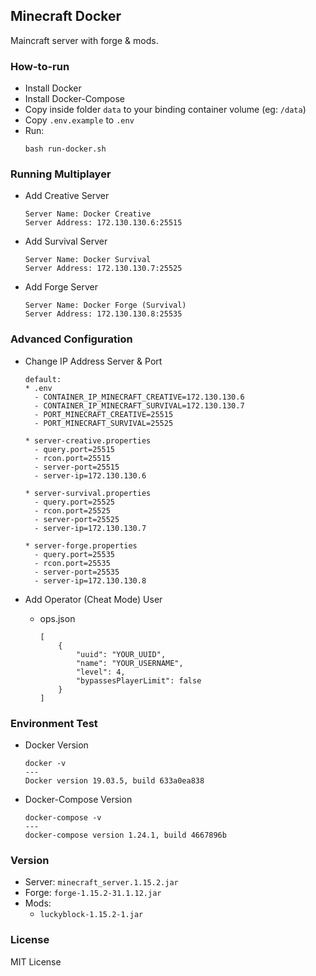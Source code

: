 ## Minecraft Docker

Maincraft server with forge & mods.

### How-to-run
* Install Docker
* Install Docker-Compose
* Copy inside folder `data` to your binding container volume (eg: `/data`)
* Copy `.env.example` to `.env`
* Run:
  ```
  bash run-docker.sh
  ```

### Running Multiplayer
* Add Creative Server
  ```
  Server Name: Docker Creative
  Server Address: 172.130.130.6:25515
  ```
* Add Survival Server
  ```
  Server Name: Docker Survival
  Server Address: 172.130.130.7:25525
  ```
* Add Forge Server
  ```
  Server Name: Docker Forge (Survival)
  Server Address: 172.130.130.8:25535
  ```

### Advanced Configuration
* Change IP Address Server & Port
  ```
  default:
  * .env
    - CONTAINER_IP_MINECRAFT_CREATIVE=172.130.130.6
    - CONTAINER_IP_MINECRAFT_SURVIVAL=172.130.130.7
    - PORT_MINECRAFT_CREATIVE=25515
    - PORT_MINECRAFT_SURVIVAL=25525

  * server-creative.properties
    - query.port=25515
    - rcon.port=25515
    - server-port=25515
    - server-ip=172.130.130.6

  * server-survival.properties
    - query.port=25525
    - rcon.port=25525
    - server-port=25525
    - server-ip=172.130.130.7

  * server-forge.properties
    - query.port=25535
    - rcon.port=25535
    - server-port=25535
    - server-ip=172.130.130.8
  ```

* Add Operator (Cheat Mode) User
  * ops.json
    ```
    [
        {
            "uuid": "YOUR_UUID",
            "name": "YOUR_USERNAME",
            "level": 4,
            "bypassesPlayerLimit": false
        }
    ]
    ```

### Environment Test
* Docker Version
  ```
  docker -v
  ---
  Docker version 19.03.5, build 633a0ea838
  ```

* Docker-Compose Version
  ```
  docker-compose -v
  ---
  docker-compose version 1.24.1, build 4667896b
  ```

### Version
* Server: `minecraft_server.1.15.2.jar`
* Forge: `forge-1.15.2-31.1.12.jar`
* Mods:
  * `luckyblock-1.15.2-1.jar`

### License
MIT License
